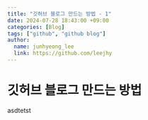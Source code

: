 ```yaml
---
title: "깃허브 블로그 만드는 방법 - 1"
date: 2024-07-28 18:43:00 +09:00
categories: [Blog]
tags: ["github", "github blog"]
author:
  name: junhyeong_lee
  link: https://github.com/leejhy
---
```


# 깃허브 블로그 만드는 방법
asdtetst